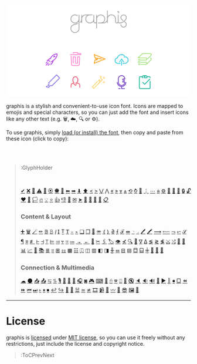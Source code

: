 <img src="/docs/assets/banner-rainbow.svg">

graphis is a stylish and convenient-to-use icon font. Icons are mapped to emojis and special characters,
so you can just add the font and insert icons like any other text (e.g. 🗑, ☁, 🔍 or ⚙).

To use graphis, simply [load (or install) the font](usage), then copy and paste from these icon (click to copy):

<br><br>

> :GlyphHolder
>
> <br/>
>
> [✔](:Glyph (tag=done check accept miscellaneous))
> [❌](:Glyph (tag=cancel close remove reject delete navigation clear reset miscellaneous))
> [🚫](:Glyph (tag=error wrong oops down danger miscellaneous))
> [⚠](:Glyph (tag=warning caution careful miscellaneous))
> [🚀](:Glyph (tag=rocket launch space moon success miscellaneous))
> [🏵](:Glyph (tag=badge approve honor prize award qualification qualify quality miscellaneous))
> [🏶](:Glyph (tag=badge reject disapprove award quality qualification disqualify miscellaneous))
> [🙅](:Glyph (tag=badge reject disapprove award quality qualification disqualify miscellaneous))
> [⬅](:Glyph (tag=arrow left back navigation))
> [➡](:Glyph (tag=arrow right forward navigation))
> [⬇](:Glyph (tag=arrow down bottom navigation))
> [⬆](:Glyph (tag=arrow up top navigation))
> [<](:Glyph (tag=chevron left navigation previous))
> [>](:Glyph (tag=chevron right navigation next))
> [⋁](:Glyph (tag=chevron down bottom navigation))
> [⋀](:Glyph (tag=chevron up top navigation))
> [«](:Glyph (tag=chevron left navigation previous))
> [»](:Glyph (tag=chevron right navigation next))
> [⩔](:Glyph (tag=chevron down bottom navigation))
> [⩓](:Glyph (tag=chevron up top navigation))
> [⟲](:Glyph (tag=refresh arrow loop navigation))
> [⥁](:Glyph (tag=refresh arrow loop navigation sync))
> [🔄](:Glyph (tag=refresh arrow loop navigation sync))
> [⋮](:Glyph (tag=dots more menu options navigation))
> [⋯](:Glyph (tag=dots more menu options navigation))
> [⩧](:Glyph (tag=hamburger menu navigation))
> [⚙](:Glyph (tag=settings options configurations navigation))
> [👤](:Glyph (tag=person people authentication user access account profile))
> [👥](:Glyph (tag=people persons group audience access permissions users accounts authentication))
> [👴](:Glyph (tag=reader people person subscriber user account authentication))
> [🔒](:Glyph (tag=lock login authentication authorization access))
> [🔓](:Glyph (tag=lock unlock login logout authentication authorization access))
> [❤](:Glyph (tag=heart love like favorite personalization))
> [🔖](:Glyph (tag=bookmark save personalization))
> [🏳](:Glyph (tag=flag report personalization))
> [🔥](:Glyph (tag=fire flames burning hot trending personalization))
> [💡](:Glyph (tag=light bulb light-bulb idea creativity personalization))
> [⭐](:Glyph (tag=star favorite save personalization))
> [👍](:Glyph (tag=like thumbs thumbs-up favorite approve agree personalization))
> [👎](:Glyph (tag=dislike thumbs thumbs-down disapprove disagree personalization))
> [🎴](:Glyph (tag=card key access profile authentication))
> [✉](:Glyph (tag=email send letter envelope mail notification message communication))
> [➤](:Glyph (tag=send message paper-plane chat messaging communcation))
> [💬](:Glyph (tag=chat discussion message send announcement talk messaging communcation))
> [🙊](:Glyph (tag=chat discussion message send talk messaging communcation))
> [💭](:Glyph (tag=comment opinion chat discussion message messaging communcation))
> [💨](:Glyph (tag=comment opinion chat discussion message messaging communcation))
> [📋](:Glyph (tag=assignment todo task communcation))
>
> ### Content & Layout
>
> [➕](:Glyph (tag=add plus new create content))
> [🗑](:Glyph (tag=bin trash garbage remove delete content))
> [🪄](:Glyph (tag=magic wand wizard autoheal autofix magical))
> [✏](:Glyph (tag=pencil edit write scribble draw))
> [𝔹](:Glyph (tag=bold text))
> [𝙱](:Glyph (tag=bold text))
> [𝘐](:Glyph (tag=italic text))
> [𝖨](:Glyph (tag=italic text))
> [Ṯ](:Glyph (tag=underline text))
> [𝖳](:Glyph (tag=underline text))
> [᭸](:Glyph (tag=strike-through strikethrough overline text))
> [᭺](:Glyph (tag=strike-through strikethrough overline text))
> [❏](:Glyph (tag=shadow text text-shadow))
> [❐](:Glyph (tag=shadow text text-shadow))
> [🔗](:Glyph (tag=link chain connection url website anchor text))
> [⚮](:Glyph (tag=link chain connection url website anchor text))
> [｛](:Glyph (tag=curly-bracers code inline-code text))
> [｝](:Glyph (tag=curly-bracers code inline-code text))
> [∂](:Glyph (tag=quote format layout text))
> [⨍](:Glyph (tag=cursive function math equation latex formula text))
> [ℱ](:Glyph (tag=text font style font-family text-style))
> [⇹](:Glyph (tag=text font size))
> [◝](:Glyph (tag=text superscript power above))
> [◞](:Glyph (tag=text subscript index below))
> [🖊](:Glyph (tag=highlight marker text))
> [🖍](:Glyph (tag=highlight marker text))
> [⟿](:Glyph (tag=highlight danger error wrong wave wavy mark text))
> [⬳](:Glyph (tag=highlight danger error wrong wave wavy mark text))
> [⤳](:Glyph (tag=highlight warning caution wave wavy mark text))
> [⬿](:Glyph (tag=highlight warning caution wave wavy mark text))
> [𝒮](:Glyph (tag=signature text certify))
> [¶](:Glyph (tag=pilcrow paragraph-sign text))
> [≡](:Glyph (tag=text writing typing paragraph content format layout text))
> [≢](:Glyph (tag=text writing typing paragraph content format layout text))
> [⊢](:Glyph (tag=text align left format))
> [⊣](:Glyph (tag=text align right format))
> [⊤](:Glyph (tag=text align center format))
> [⊨](:Glyph (tag=text justify align left format))
> [⫤](:Glyph (tag=text justify align right format))
> [⫧](:Glyph (tag=text jusityf center format))
> [≔](:Glyph (tag=layout format content list items checklist bullets text))
> [⩴](:Glyph (tag=layout format content list items numbered bullets text))
> [↠](:Glyph (tag=text indent layout format))
> [↞](:Glyph (tag=text indent layout format))
> [📑](:Glyph (tag=copy duplicate content text))
> [✂](:Glyph (tag=scissors cut content text))
> [🖇](:Glyph (tag=copy cut paste content text))
> [🏷](:Glyph (tag=label tag offer sale content data))
> [👁](:Glyph (tag=eye preview see xray vision))
> [⊀](:Glyph (tag=eye preview see xray vision))
> [🔍](:Glyph (tag=find select maginfying-glass search content navigation data))
> [🙈](:Glyph (tag=find select magnifying-glass search content data))
> [∇](:Glyph (tag=filter find sort data table query content))
> [∆](:Glyph (tag=filter find sort data table query content))
> [≶](:Glyph (tag=order sort ascending growing sorting direction data table query content))
> [≷](:Glyph (tag=order sort descending decreasing sorting direction data table query content))
> [≸](:Glyph (tag=order sort sorting direction data table query content))
> [⤩](:Glyph (tag=flowchart flow-chart workflow algorithm process graph data content))
> [⤮](:Glyph (tag=flowchart flow-chart workflow algorithm process graph data content))
> [📝](:Glyph (tag=draft write layout margin padding template content data))
> [📄](:Glyph (tag=article blog post writing paper journal content data))
> [📊](:Glyph (tag=barchart bar-chart graph statistics stats content data))
> [📈](:Glyph (tag=linechart line-chart graph statistics stats content data))
> [🥧](:Glyph (tag=piechart pie-chart graph statistics stats content data))
> [📚](:Glyph (tag=books library reading bookmarks content data))
> [≣](:Glyph (tag=lines layout data content))
> [⌗](:Glyph (tag=table layout data content))
> [⊞](:Glyph (tag=grid layout content))
> [⚏](:Glyph (tag=grid layout content))
> [▦](:Glyph (tag=grid compact layout content))
> [☷](:Glyph (tag=grid compact layout content))
> [⎅](:Glyph (tag=columns layout flex content))
> [◫](:Glyph (tag=stack cards columns layout content))
> [▥](:Glyph (tag=stack compact cards columns layout content))
> [◧](:Glyph (tag=layout flex columns sidebar side-bar content))
> [◨](:Glyph (tag=layout flex columns sidebar side-bar content))
> [╫](:Glyph (tag=layout flex columns sidebar side-bar content))
> [⏛](:Glyph (tag=rows layout flex content))
> [⊟](:Glyph (tag=stack cards rows layout content))
> [▤](:Glyph (tag=stack compact cards rows layout content))
> [⬒](:Glyph (tag=layout flex rows bar navbar header content window))
> [⬓](:Glyph (tag=layout flex rows bar footer content))
> [╪](:Glyph (tag=layout flex rows bar content window))
> [🍱](:Glyph (tag=layout misaligned mis-aligned content tiles))
> [🎇](:Glyph (tag=slider slideview present layout content))
> [🌅](:Glyph (tag=slider slideview present layout content))
>
> ### Connection & Multimedia
>
> [☁](:Glyph (tag=cloud online sync backup connection))
> [🌑](:Glyph (tag=offline online cloud sync backup connection))
> [📥](:Glyph (tag=download backup store cloud connection))
> [📤](:Glyph (tag=upload backup store cloud sync connection))
> [⥧](:Glyph (tag=swap arrow sync transfer connection))
> [⥮](:Glyph (tag=swap arrow sync transfer connection))
> [🎙](:Glyph (tag=microphone audio voice sound multimedia))
> [🎤](:Glyph (tag=microphone audio voice sound multimedia))
> [🎥](:Glyph (tag=camera video selfie picture webcam multimedia))
> [🎦](:Glyph (tag=camera video selfie picture webcam multimedia))
> [🎧](:Glyph (tag=headphone sound music audio multimedia))
> [◙](:Glyph (tag=speaker sound music audio multimedia))
> [🎮](:Glyph (tag=game-controller controller joystick input device))
> [⌨](:Glyph (tag=keyboard keypad input typing device))
> [📇](:Glyph (tag=keyboard keypad input typing device))
> [🖱](:Glyph (tag=mouse scroll input click device))
> [☎](:Glyph (tag=numpad phone dialpad input device))
> [⍠](:Glyph (tag=remote tv input device))
> [📢](:Glyph (tag=megaphone speaker sound volume audio multimedia))
> [🔇](:Glyph (tag=megaphone speaker sound volume mute audio multimedia))
> [🔈](:Glyph (tag=megaphone speaker sound volume audio multimedia))
> [🔉](:Glyph (tag=megaphone speaker sound volume audio multimedia))
> [🔊](:Glyph (tag=megaphone speaker sound volume audio multimedia))
> [🧏](:Glyph (tag=audio voice deaf ear closed captions cc subtitle multimedia))
> [▶](:Glyph (tag=play playback multimedia))
> [║](:Glyph (tag=pause playback multimedia))
> [⏺](:Glyph (tag=record playback multimedia))
> [▢](:Glyph (tag=stop playback multimedia))
> [⏪](:Glyph (tag=bwd backward fast-reverse rewind playback multimedia))
> [⏩](:Glyph (tag=fwd forward fast-forward playback multimedia))
> [⏮](:Glyph (tag=previous previous-track playback multimedia))
> [⏭](:Glyph (tag=backward bwd next next-track playback multimedia))
> [▹](:Glyph (tag=play playback multimedia))
> [⏸](:Glyph (tag=pause playback multimedia))
> [⏹](:Glyph (tag=play playback multimedia))
> [↩](:Glyph (tag=backward playback multimedia))
> [↪](:Glyph (tag=forward playback multimedia))
> [🔁](:Glyph (tag=loop repeat playback multimedia))
> [🔀](:Glyph (tag=shuffle order playback multimedia))
> [☱](:Glyph (tag=queue playlist playback multimedia))
> [≃](:Glyph (tag=closed-captions cc video subtitle playback multimedia))
> [≄](:Glyph (tag=closed-captions cc video subtitle playback multimedia))
> [🎞](:Glyph (tag=movie film tv content multimedia))
> [📹](:Glyph (tag=video clip tv content multimedia))
> [🎵](:Glyph (tag=musical notes melody content multimedia))
> [〰](:Glyph (tag=wave sound music soundtrack voice audio content multimedia))
> [🕺](:Glyph (tag=gif animation image sticker content multimedia))
> [😎](:Glyph (tag=emoji sticker sunglasses cool face content multimedia))
> [🖼](:Glyph (tag=picture image photo gallery content multimedia))
> [📎](:Glyph (tag=attachment paperclip paper-clip files content multimedia))

---

# License

graphis is [licensed](https://github.com/loreanvictor/graphis/blob/main/LICENSE) under [MIT license](https://en.wikipedia.org/wiki/MIT_License),
so you can use it freely without any restrictions, just include the license and copyright notice.

> :ToCPrevNext